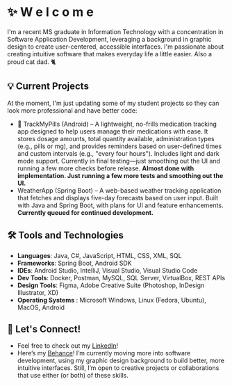 # ✨️ W e l c o m e 

I'm a recent MS graduate in Information Technology with a concentration in Software Application Development, leveraging a background in graphic design to create user-centered, accessible interfaces. I'm passionate about creating intuitive software that makes everyday life a little easier. Also a proud cat dad. 🐈

## 💡 Current Projects

At the moment, I'm just updating some of my student projects so they can look more professional and have better code:
- 📱 TrackMyPills (Android) – A lightweight, no-frills medication tracking app designed to help users manage their medications with ease. It stores dosage amounts, total quantity available, administration types (e.g., pills or mg), and provides reminders based on user-defined times and custom intervals (e.g., "every four hours"). Includes light and dark mode support.
Currently in final testing—just smoothing out the UI and running a few more checks before release. **Almost done with implementation. Just running a few more tests and smoothing out the UI.** 
- WeatherApp (Spring Boot) – A web-based weather tracking application that fetches and displays five-day forecasts based on user input. Built with Java and Spring Boot, with plans for UI and feature enhancements. **Currently queued for continued development.**

## 🛠 Tools and Technologies

- **Languages**: Java, C#, JavaScript, HTML, CSS, XML, SQL
- **Frameworks**: Spring Boot, Android SDK
- **IDEs**: Android Studio, IntelliJ, Visual Studio, Visual Studio Code
- **Dev Tools**: Docker, Postman, MySQL, SQL Server, VirtualBox, REST APIs
- **Design Tools**: Figma, Adobe Creative Suite (Photoshop, InDesign Illustrator, XD)
- **Operating Systems** : Microsoft Windows, Linux (Fedora, Ubuntu), MacOS, Android

## 🤝 Let's Connect!
- Feel free to check out my [LinkedIn](https://www.linkedin.com/in/ntpinckney)!
- Here’s my [Behance](https://www.behance.net/ntpinckneydesigns)! I’m currently moving more into software development, using my graphic design background to build better, more intuitive interfaces. Still, I’m open to creative projects or collaborations that use either (or both) of these skills.
